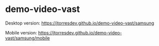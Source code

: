 # demo-video-vast

Desktop version: https://jtorresdev.github.io/demo-video-vast/samsung

Mobile version: https://jtorresdev.github.io/demo-video-vast/samsung/mobile
